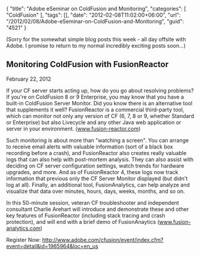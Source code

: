 {
	"title": "Adobe eSeminar on ColdFusion and Monitoring",
	"categories": [
		"ColdFusion"
	],
	"tags": [],
	"date": "2012-02-08T11:02:00+06:00",
	"url": "/2012/02/08/Adobe-eSeminar-on-ColdFusion-and-Monitoring",
	"guid": "4521"
}

(Sorry for the somewhat simple blog posts this week - all day offsite with Adobe. I promise to return to my normal incredibly exciting posts soon...)

<h2>Monitoring ColdFusion with FusionReactor</h2>

February 22, 2012

If your CF server starts acting up, how do you go about resolving problems? If you're on ColdFusion 8 or 9 Enterprise, you may know that you have a built-in ColdFusion Server Monitor. Did you know there is an alternative tool that supplements it well? FusionReactor is a commercial third-party tool, which can monitor not only any version of CF (6, 7, 8 or 9, whether Standard or Enterprise) but also Livecycle and any other Java web application or server in your environment. (www.fusion-reactor.com)

Such monitoring is about more than "watching a screen". You can arrange to receive email alerts with valuable information (sort of a black box recording before a crash), and FusionReactor also creates really valuable logs that can also help with post-mortem analysis. They can also assist with deciding on CF server configuration settings, watch trends for hardware upgrades, and more. And as of FusionReactor 4, these logs now track information that previous only the CF Server Monitor displayed (but didn't log at all).  Finally, an additional tool, FusionAnalytics, can help analyze and visualize that data over minutes, hours, days, weeks, months, and so on.

In this 50-minute session, veteran CF troubleshooter and independent consultant Charlie Arehart will introduce and demonstrate these and other key features of FusionReactor (including stack tracing and crash protection), and will end with a brief demo of FusionAnaytics (www.fusion-analytics.com)

Register Now: <a href="http://www.adobe.com/cfusion/event/index.cfm?event=detail&id=1965964&loc=en_us">http://www.adobe.com/cfusion/event/index.cfm?event=detail&id=1965964&loc=en_us</a>
